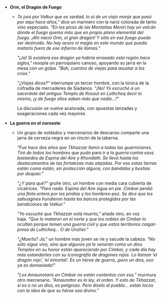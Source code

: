 - **Orm, el Dragón de Fuego**
	- *Te juro por Valkur que es verdad, lo oí de un viejo monje que pasó por aquí hace años,"* dice un marinero con la nariz colorada de tanto vino especiado. *"En los picos de las Montañas Meniri hay un volcán donde el fuego quema más que en propio plano elemental del fuego. ¡Ahí nació Orm, el gran dragón! Y sólo en ese fuego puede ser destruido. No hay acero ni magia en este mundo que pueda matarlo fuera de ese infierno de llamas."*
	  
	  *"¡Ja! Si existiera ese dragón ya habría arrasado esta región hace siglos,"* resopla un parroquiano canoso, apoyando su jarra en la mesa con un golpe. *"Bah, cuentos de viejas para asustar a los críos."*
	  
	  *"¿Viejas dices?"* interrumpe un tercer hombre, con la túnica de la cofradía de mercaderes de Siadanos. *"¡No! Yo escuché a un sacerdote del antiguo Templo de Kossut en Luthcheq decir lo mismo, ¡y de fuego ellos saben más que nadie...!"*
	  
	  La discusión se vuelve acalorada, con apuestas lanzadas y exageraciones cada vez mayores.
- **La guerra en el noroeste**
	- Un grupo de soldados y mercenarios de descanso comparte una jarra de cerveza negra en un rincón de la taberna.
	  
	  *"Fue hace dos años que Tkhazzar llamó a todas las guarniciones. Tiró de todos los hombres que pudo para ir a la guerra contra esos bastardos de Espina del Aire y Khondath. Se llevó hasta los destacamentos de las fortalezas más alejadas. Por eso estas tierras están como están, sin protección alguna, con bandidos y bestias por doquier."*
	  
	  *"¿Y para qué?"* gruñe otro, un hombre con media cara cubierta de cicatrices. *"Para nada. Espina del Aire sigue en pie. Címbar perdió una flota entera por los piratas y los hombres-pez. Se dice que los sahuagines hundieron hasta los barcos protegidos por las bendiciones de Valkur."*
	  
	  *"Yo escuché que Tkhazzar está muerto,"* añade otro, en voz baja. *"Que lo mataron en el norte y que los nobles de Címbar lo ocultan porque temen una guerra civil y que estos territorios caigan presa de Luthcheq... O de Unzher."*
	  
	  *"¿Muerto? Ja,"* un hombre más joven se ríe y sacude la cabeza. *"No sólo sigue vivo, sino que algunos ya lo veneran como un dios. Templos en su honor están apareciendo por Címbar, y cada día hay más estandartes con su iconografía de dragones rojos. Lo llaman ‘el dragón rojo’, ‘el inmortal’. Es un héroe de guerra, ¡pero un dios, eso ya es demasiado!"*
	  
	  *"Los Amaunotaris en Címbar no están contentos con eso,"* murmura otro mercenario. *"Amaunator es la ley, el orden. Y esto de Tkhazzar, si es o no un dios, es peligroso. Pero díselo al pueblo… están locos con la idea de que su héroe sea divino."*